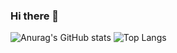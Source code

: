 ### Hi there 👋


![Anurag's GitHub stats](https://github-readme-stats.vercel.app/api?username=myamusashi&show_icons=true&theme=radical)
![Top Langs](https://github-readme-stats.vercel.app/api/top-langs/?username=anuraghazra&langs_count=8)

